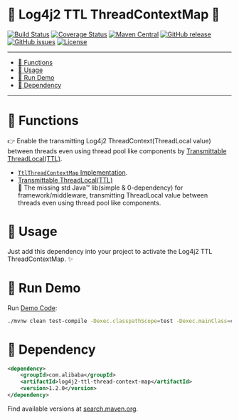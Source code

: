 # 🌳 Log4j2 TTL ThreadContextMap 🌳

[![Build Status](https://travis-ci.org/oldratlee/log4j2-ttl-thread-context-map.svg?branch=master)](https://travis-ci.org/oldratlee/log4j2-ttl-thread-context-map)
[![Coverage Status](https://img.shields.io/codecov/c/github/oldratlee/log4j2-ttl-thread-context-map/master.svg)](https://codecov.io/gh/oldratlee/log4j2-ttl-thread-context-map/branch/master)
[![Maven Central](https://img.shields.io/maven-central/v/com.alibaba/log4j2-ttl-thread-context-map.svg)](http://search.maven.org/#search%7Cgav%7C1%7Cg%3A%22com.alibaba%22%20AND%20a%3A%22log4j2-ttl-thread-context-map%22)
[![GitHub release](https://img.shields.io/github/release/oldratlee/log4j2-ttl-thread-context-map.svg)](https://github.com/oldratlee/log4j2-ttl-thread-context-map/releases)
[![GitHub issues](https://img.shields.io/github/issues/oldratlee/log4j2-ttl-thread-context-map.svg)](https://github.com/oldratlee/log4j2-ttl-thread-context-map/issues)
[![License](https://img.shields.io/badge/license-Apache%202-4EB1BA.svg)](https://www.apache.org/licenses/LICENSE-2.0.html)

--------------------------

<!-- START doctoc generated TOC please keep comment here to allow auto update -->
<!-- DON'T EDIT THIS SECTION, INSTEAD RE-RUN doctoc TO UPDATE -->


- [🔧 Functions](#-functions)
- [🎨 Usage](#-usage)
- [🏃 Run Demo](#-run-demo)
- [🍪 Dependency](#-dependency)

<!-- END doctoc generated TOC please keep comment here to allow auto update -->

--------------------------

# 🔧 Functions

👉 Enable the transmitting Log4j2 ThreadContext(ThreadLocal value) between threads even using thread pool like components by [Transmittable ThreadLocal(TTL)](https://github.com/alibaba/transmittable-thread-local).

- [`TtlThreadContextMap` Implementation](src/main/java/com/alibaba/ttl/log4j2/TtlThreadContextMap.java).
- [Transmittable ThreadLocal(TTL)](https://github.com/alibaba/transmittable-thread-local)  
    📌 The missing std Java™ lib(simple & 0-dependency) for framework/middleware, transmitting ThreadLocal value between threads even using thread pool like components.

# 🎨 Usage

Just add this dependency into your project to activate the Log4j2 TTL ThreadContextMap. ✨

# 🏃 Run Demo

Run [Demo Code](src/test/java/com/alibaba/ttl/log4j2/Demo.java):

```bash
./mvnw clean test-compile -Dexec.classpathScope=test -Dexec.mainClass=com.alibaba.ttl.log4j2.Demo exec:java
```

# 🍪 Dependency

```xml
<dependency>
    <groupId>com.alibaba</groupId>
    <artifactId>log4j2-ttl-thread-context-map</artifactId>
    <version>1.2.0</version>
</dependency>
```

Find available versions at [search.maven.org](http://search.maven.org/#search%7Cgav%7C1%7Cg%3A%22com.alibaba%22%20AND%20a%3A%22log4j2-ttl-thread-context-map%22).
